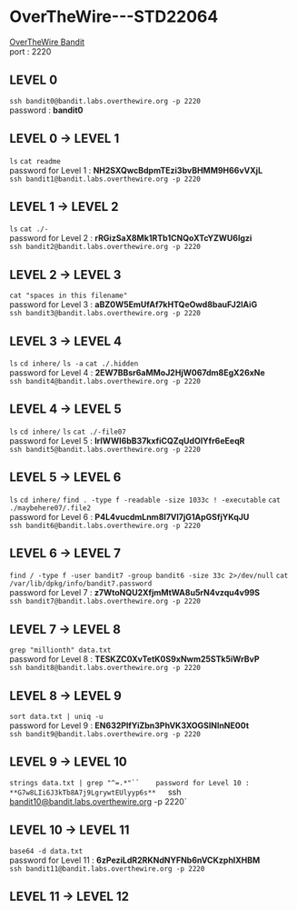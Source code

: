 # OverTheWire---STD22064
[OverTheWire Bandit](https://overthewire.org/wargames/bandit/)  
port : 2220  

## LEVEL 0  
`ssh bandit0@bandit.labs.overthewire.org -p 2220`  
password : **bandit0**  

## LEVEL 0 -> LEVEL 1  
`ls`
`cat readme`  
password for Level 1 : **NH2SXQwcBdpmTEzi3bvBHMM9H66vVXjL**  
`ssh bandit1@bandit.labs.overthewire.org -p 2220`

## LEVEL 1 -> LEVEL 2
`ls`
`cat ./-`  
password for Level 2 : **rRGizSaX8Mk1RTb1CNQoXTcYZWU6lgzi**  
`ssh bandit2@bandit.labs.overthewire.org -p 2220`  

## LEVEL 2 -> LEVEL 3
`cat "spaces in this filename"`  
password for Level 3 : **aBZ0W5EmUfAf7kHTQeOwd8bauFJ2lAiG**  
`ssh bandit3@bandit.labs.overthewire.org -p 2220`  

## LEVEL 3 -> LEVEL 4
`ls`
`cd inhere/`
`ls -a`
`cat ./.hidden`  
password for Level 4 : **2EW7BBsr6aMMoJ2HjW067dm8EgX26xNe**  
`ssh bandit4@bandit.labs.overthewire.org -p 2220`

## LEVEL 4 -> LEVEL 5
`ls`
`cd inhere/`
`ls`
`cat ./-file07`  
password for Level 5 : **lrIWWI6bB37kxfiCQZqUdOIYfr6eEeqR**  
`ssh bandit5@bandit.labs.overthewire.org -p 2220`

## LEVEL 5 -> LEVEL 6
`ls`
`cd inhere/`
`find . -type f -readable -size 1033c ! -executable`
`cat ./maybehere07/.file2`  
password for Level 6 : **P4L4vucdmLnm8I7Vl7jG1ApGSfjYKqJU**  
`ssh bandit6@bandit.labs.overthewire.org -p 2220`

## LEVEL 6 -> LEVEL 7
`find / -type f -user bandit7 -group bandit6 -size 33c 2>/dev/null`
`cat /var/lib/dpkg/info/bandit7.password`  
password for Level 7 : **z7WtoNQU2XfjmMtWA8u5rN4vzqu4v99S**  
`ssh bandit7@bandit.labs.overthewire.org -p 2220`  

## LEVEL 7 -> LEVEL 8
`grep "millionth" data.txt`  
password for Level 8 : **TESKZC0XvTetK0S9xNwm25STk5iWrBvP**  
`ssh bandit8@bandit.labs.overthewire.org -p 2220`

## LEVEL 8 -> LEVEL 9
`sort data.txt | uniq -u`   
password for Level 9 : **EN632PlfYiZbn3PhVK3XOGSlNInNE00t**  
`ssh bandit9@bandit.labs.overthewire.org -p 2220`

## LEVEL 9 -> LEVEL 10
`strings data.txt | grep "^=.*"``   
password for Level 10 : **G7w8LIi6J3kTb8A7j9LgrywtEUlyyp6s**  
`ssh bandit10@bandit.labs.overthewire.org -p 2220`  

## LEVEL 10 -> LEVEL 11
`base64 -d data.txt`  
password for Level 11 : **6zPeziLdR2RKNdNYFNb6nVCKzphlXHBM**  
`ssh bandit11@bandit.labs.overthewire.org -p 2220`  

## LEVEL 11 -> LEVEL 12

